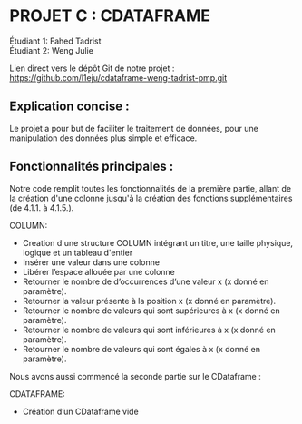 # PROJET C : CDATAFRAME

Étudiant 1: Fahed Tadrist  
Étudiant 2: Weng Julie

Lien direct vers le dépôt Git de notre projet :  
https://github.com/l1eju/cdataframe-weng-tadrist-pmp.git

## Explication concise :
Le projet a pour but de faciliter le traitement de données, pour une manipulation des données plus simple et efficace.

## Fonctionnalités principales :

Notre code remplit toutes les fonctionnalités de la première partie, allant de la création d'une colonne jusqu'à la création des fonctions supplémentaires (de 4.1.1. à 4.1.5.).

COLUMN:
- Creation d'une structure COLUMN intégrant un titre, une taille physique, logique et un tableau d'entier
- Insérer une valeur dans une colonne
- Libérer l’espace allouée par une colonne
- Retourner le nombre de d’occurrences d’une valeur x (x donné en paramètre).
- Retourner la valeur présente à la position x (x donné en paramètre).
- Retourner le nombre de valeurs qui sont supérieures à x (x donné en paramètre).
- Retourner le nombre de valeurs qui sont inférieures à x (x donné en paramètre).
- Retourner le nombre de valeurs qui sont égales à x (x donné en paramètre).


Nous avons aussi commencé la seconde partie sur le CDataframe :

CDATAFRAME: 
- Création d’un CDataframe vide
